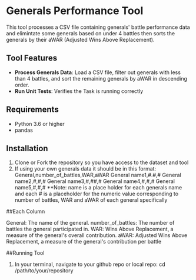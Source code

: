 # Generals Performance Tool

This tool processes a CSV file containing generals' battle performance data and elimintate some generals based on under 4 battles then sorts the generals by their aWAR (Adjusted Wins Above Replacement).

## Tool Features

- **Process Generals Data**: Load a CSV file, filter out generals with less than 4 battles, and sort the remaining generals by aWAR in descending order.
- **Run Unit Tests**: Verifies the Task is running correctly

## Requirements

- Python 3.6 or higher
- pandas

## Installation

1) Clone or Fork the repository so you have access to the dataset and tool
2) If using your own generals data it should be in this format:
General,number_of_battles,WAR,aWAR
General name1,#.#,#
General name2,#,#,#
General name3,#,##,#
General name4,#,#,#
General name5,#,#,#
**Note: name is a place holder for each generals name and each # is a placeholder for the numeric value corresponding to number of battles, WAR and aWAR of each general specifically

##Each Column

General: The name of the general.
number_of_battles: The number of battles the general participated in.
WAR: Wins Above Replacement, a measure of the general's overall contribution.
aWAR: Adjusted Wins Above Replacement, a measure of the general's contribution per battle

##Running Tool
1) In your terminal, navigate to your github repo or local repo: cd /path/to/your/repository
